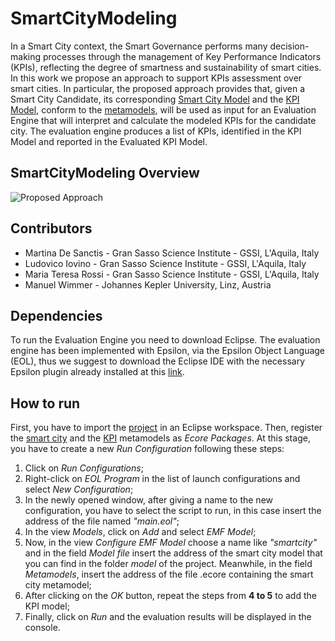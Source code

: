 # SmartCityModeling
In a Smart City context, the Smart Governance performs many decision-making processes through the management of Key Performance Indicators (KPIs), reflecting the degree of smartness and sustainability of smart cities.
In this work we propose an approach to support KPIs assessment over smart cities. In particular, the proposed approach provides that, given a Smart City Candidate, its corresponding [Smart City Model](https://github.com/gssi/SmartCityModeling/blob/master/ecmfa.smartcity/model/mycity.model) and the [KPI Model](https://github.com/gssi/SmartCityModeling/blob/master/ecmfa.smartcity/model/mykpi.model), conform to the [metamodels](https://github.com/gssi/SmartCityModeling/tree/master/ecmfa.smartcity), will be used as input for an Evaluation Engine that will interpret and calculate the modeled KPIs for the candidate city. The evaluation engine produces a list of KPIs, identified in the KPI Model and reported in the Evaluated KPI Model. 

## SmartCityModeling Overview
![Proposed Approach](https://github.com/gssi/SmartCityModeling/blob/master/approach.jpg)

## Contributors
- Martina De Sanctis - Gran Sasso Science Institute - GSSI, L'Aquila, Italy
- Ludovico Iovino - Gran Sasso Science Institute - GSSI, L'Aquila, Italy
- Maria Teresa Rossi - Gran Sasso Science Institute - GSSI, L'Aquila, Italy
- Manuel Wimmer - Johannes Kepler University, Linz, Austria

## Dependencies
To run the Evaluation Engine you need to download Eclipse.
The evaluation engine has been implemented with Epsilon, via the Epsilon Object Language (EOL), thus we suggest to download the Eclipse IDE with the necessary Epsilon plugin already installed at this [link](https://www.eclipse.org/epsilon/download/).

## How to run
First, you have to import the [project](https://github.com/gssi/SmartCityModeling/tree/master/ecmfa.smartcity) in an Eclipse workspace. Then, register the [smart city](https://github.com/gssi/SmartCityModeling/blob/master/ecmfa.smartcity/smart_city.ecore) and the [KPI](https://github.com/gssi/SmartCityModeling/blob/master/ecmfa.smartcity/kpi.ecore) metamodels as *Ecore Packages*.
At this stage, you have to create a new *Run Configuration* following these steps:
1. Click on *Run Configurations*;
2. Right-click on *EOL Program* in the list of launch configurations and select *New Configuration*;
3. In the newly opened window, after giving a name to the new configuration, you have to select the script to run, in this case insert the address of the file named *"main.eol"*;
4. In the view *Models*, click on *Add* and select *EMF Model*;
5. Now, in the view *Configure EMF Model* choose a name like *"smartcity"* and in the field *Model file* insert the address of the smart city model that you can find in the folder *model* of the project. Meanwhile, in the field *Metamodels*, insert the address of the file .ecore containing the smart city metamodel;
6. After clicking on the *OK* button, repeat the steps from **4 to 5** to add the KPI model;
7. Finally, click on *Run* and the evaluation results will be displayed in the console.

